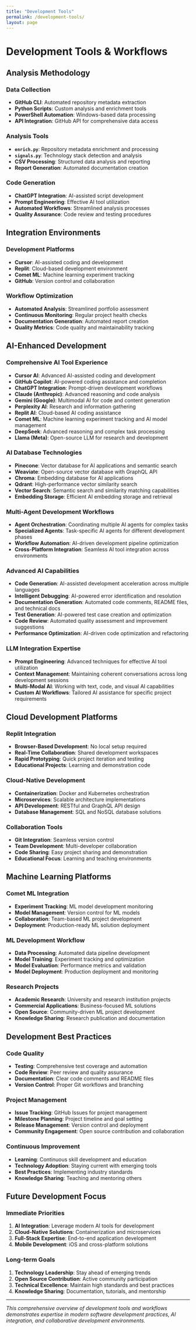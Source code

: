 ```yaml
---
title: "Development Tools"
permalink: /development-tools/
layout: page
---
```


# Development Tools & Workflows

## Analysis Methodology

### **Data Collection**
- **GitHub CLI**: Automated repository metadata extraction
- **Python Scripts**: Custom analysis and enrichment tools
- **PowerShell Automation**: Windows-based data processing
- **API Integration**: GitHub API for comprehensive data access

### **Analysis Tools**
- **`enrich.py`**: Repository metadata enrichment and processing
- **`signals.py`**: Technology stack detection and analysis
- **CSV Processing**: Structured data analysis and reporting
- **Report Generation**: Automated documentation creation

### **Code Generation**
- **ChatGPT Integration**: AI-assisted script development
- **Prompt Engineering**: Effective AI tool utilization
- **Automated Workflows**: Streamlined analysis processes
- **Quality Assurance**: Code review and testing procedures

## Integration Environments

### **Development Platforms**
- **Cursor**: AI-assisted coding and development
- **Replit**: Cloud-based development environment
- **Comet ML**: Machine learning experiment tracking
- **GitHub**: Version control and collaboration

### **Workflow Optimization**
- **Automated Analysis**: Streamlined portfolio assessment
- **Continuous Monitoring**: Regular project health checks
- **Documentation Generation**: Automated report creation
- **Quality Metrics**: Code quality and maintainability tracking

## AI-Enhanced Development

### **Comprehensive AI Tool Experience**
- **Cursor AI**: Advanced AI-assisted coding and development
- **GitHub Copilot**: AI-powered coding assistance and completion
- **ChatGPT Integration**: Prompt-driven development workflows
- **Claude (Anthropic)**: Advanced reasoning and code analysis
- **Gemini (Google)**: Multimodal AI for code and content generation
- **Perplexity AI**: Research and information gathering
- **Replit AI**: Cloud-based AI coding assistance
- **Comet ML**: Machine learning experiment tracking and AI model management
- **DeepSeek**: Advanced reasoning and complex task processing
- **Llama (Meta)**: Open-source LLM for research and development

### **AI Database Technologies**
- **Pinecone**: Vector database for AI applications and semantic search
- **Weaviate**: Open-source vector database with GraphQL API
- **Chroma**: Embedding database for AI applications
- **Qdrant**: High-performance vector similarity search
- **Vector Search**: Semantic search and similarity matching capabilities
- **Embedding Storage**: Efficient AI embedding storage and retrieval

### **Multi-Agent Development Workflows**
- **Agent Orchestration**: Coordinating multiple AI agents for complex tasks
- **Specialized Agents**: Task-specific AI agents for different development phases
- **Workflow Automation**: AI-driven development pipeline optimization
- **Cross-Platform Integration**: Seamless AI tool integration across environments

### **Advanced AI Capabilities**
- **Code Generation**: AI-assisted development acceleration across multiple languages
- **Intelligent Debugging**: AI-powered error identification and resolution
- **Documentation Generation**: Automated code comments, README files, and technical docs
- **Test Generation**: AI-powered test case creation and optimization
- **Code Review**: Automated quality assessment and improvement suggestions
- **Performance Optimization**: AI-driven code optimization and refactoring

### **LLM Integration Expertise**
- **Prompt Engineering**: Advanced techniques for effective AI tool utilization
- **Context Management**: Maintaining coherent conversations across long development sessions
- **Multi-Modal AI**: Working with text, code, and visual AI capabilities
- **Custom AI Workflows**: Tailored AI assistance for specific project requirements

## Cloud Development Platforms

### **Replit Integration**
- **Browser-Based Development**: No local setup required
- **Real-Time Collaboration**: Shared development workspaces
- **Rapid Prototyping**: Quick project iteration and testing
- **Educational Projects**: Learning and demonstration code

### **Cloud-Native Development**
- **Containerization**: Docker and Kubernetes orchestration
- **Microservices**: Scalable architecture implementations
- **API Development**: RESTful and GraphQL API design
- **Database Management**: SQL and NoSQL database solutions

### **Collaboration Tools**
- **Git Integration**: Seamless version control
- **Team Development**: Multi-developer collaboration
- **Code Sharing**: Easy project sharing and demonstration
- **Educational Focus**: Learning and teaching environments

## Machine Learning Platforms

### **Comet ML Integration**
- **Experiment Tracking**: ML model development monitoring
- **Model Management**: Version control for ML models
- **Collaboration**: Team-based ML project development
- **Deployment**: Production-ready ML solution deployment

### **ML Development Workflow**
- **Data Processing**: Automated data pipeline development
- **Model Training**: Experiment tracking and optimization
- **Model Evaluation**: Performance metrics and validation
- **Model Deployment**: Production deployment and monitoring

### **Research Projects**
- **Academic Research**: University and research institution projects
- **Commercial Applications**: Business-focused ML solutions
- **Open Source**: Community-driven ML project development
- **Knowledge Sharing**: Research publication and documentation

## Development Best Practices

### **Code Quality**
- **Testing**: Comprehensive test coverage and automation
- **Code Review**: Peer review and quality assurance
- **Documentation**: Clear code comments and README files
- **Version Control**: Proper Git workflows and branching

### **Project Management**
- **Issue Tracking**: GitHub Issues for project management
- **Milestone Planning**: Project timeline and goal setting
- **Release Management**: Version control and deployment
- **Community Engagement**: Open source contribution and collaboration

### **Continuous Improvement**
- **Learning**: Continuous skill development and education
- **Technology Adoption**: Staying current with emerging tools
- **Best Practices**: Implementing industry standards
- **Knowledge Sharing**: Teaching and mentoring others

## Future Development Focus

### **Immediate Priorities**
1. **AI Integration**: Leverage modern AI tools for development
2. **Cloud-Native Solutions**: Containerization and microservices
3. **Full-Stack Expertise**: End-to-end application development
4. **Mobile Development**: iOS and cross-platform solutions

### **Long-term Goals**
1. **Technology Leadership**: Stay ahead of emerging trends
2. **Open Source Contribution**: Active community participation
3. **Technical Excellence**: Maintain high standards and best practices
4. **Knowledge Sharing**: Documentation, tutorials, and mentorship

---

*This comprehensive overview of development tools and workflows demonstrates expertise in modern software development practices, AI integration, and collaborative development environments.*
